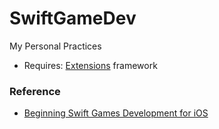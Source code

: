 # SwiftGameDev
My Personal Practices

- Requires: [Extensions](https://github.com/lochiwei/Extensions) framework

### Reference
- [Beginning Swift Games Development for iOS](https://www.apress.com/gp/book/9781484223093)
